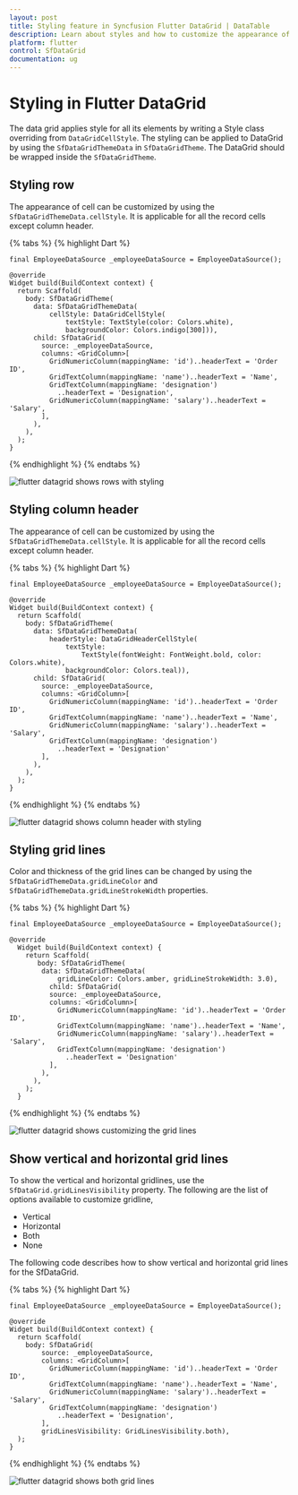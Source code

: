 ```yaml
---
layout: post
title: Styling feature in Syncfusion Flutter DataGrid | DataTable
description: Learn about styles and how to customize the appearance of DataGrid and its elements in Syncfusion Flutter DataGrid.
platform: flutter
control: SfDataGrid
documentation: ug
---
```


# Styling in Flutter DataGrid

The data grid applies style for all its elements by writing a Style class overriding from `DataGridCellStyle`. The styling can be applied to DataGrid by using the `SfDataGridThemeData` in `SfDataGridTheme`. The DataGrid should be wrapped inside the `SfDataGridTheme`.

## Styling row

The appearance of cell can be customized by using the `SfDataGridThemeData.cellStyle`. It is applicable for all the record cells except column header.

{% tabs %}
{% highlight Dart %} 

    final EmployeeDataSource _employeeDataSource = EmployeeDataSource();

    @override
    Widget build(BuildContext context) {
      return Scaffold(
        body: SfDataGridTheme(
          data: SfDataGridThemeData(
              cellStyle: DataGridCellStyle(
                  textStyle: TextStyle(color: Colors.white),
                  backgroundColor: Colors.indigo[300])),
          child: SfDataGrid(
            source: _employeeDataSource,
            columns: <GridColumn>[
              GridNumericColumn(mappingName: 'id')..headerText = 'Order ID',
              GridTextColumn(mappingName: 'name')..headerText = 'Name',
              GridTextColumn(mappingName: 'designation')
                ..headerText = 'Designation',
              GridNumericColumn(mappingName: 'salary')..headerText = 'Salary',
            ],
          ),
        ),
      );
    }
    
{% endhighlight %}
{% endtabs %}

![flutter datagrid shows rows with styling](images/styles/flutter-datagrid-rows-styling.png)

## Styling column header

The appearance of cell can be customized by using the `SfDataGridThemeData.cellStyle`. It is applicable for all the record cells except column header.

{% tabs %}
{% highlight Dart %} 

    final EmployeeDataSource _employeeDataSource = EmployeeDataSource();

    @override
    Widget build(BuildContext context) {
      return Scaffold(
        body: SfDataGridTheme(
          data: SfDataGridThemeData(
              headerStyle: DataGridHeaderCellStyle(
                  textStyle:
                      TextStyle(fontWeight: FontWeight.bold, color: Colors.white),
                  backgroundColor: Colors.teal)),
          child: SfDataGrid(
            source: _employeeDataSource,
            columns: <GridColumn>[
              GridNumericColumn(mappingName: 'id')..headerText = 'Order ID',
              GridTextColumn(mappingName: 'name')..headerText = 'Name',
              GridNumericColumn(mappingName: 'salary')..headerText = 'Salary',
              GridTextColumn(mappingName: 'designation')
                ..headerText = 'Designation'
            ],
          ),
        ),
      );
    }
    
{% endhighlight %}
{% endtabs %}

![flutter datagrid shows column header with styling](images/styles/flutter-datagrid-column-header-styling.png)

## Styling grid lines

Color and thickness of the grid lines can be changed by using the `SfDataGridThemeData.gridLineColor` and `SfDataGridThemeData.gridLineStrokeWidth` properties.

{% tabs %}
{% highlight Dart %} 

    final EmployeeDataSource _employeeDataSource = EmployeeDataSource();

    @override
      Widget build(BuildContext context) {
        return Scaffold(
           body: SfDataGridTheme(
            data: SfDataGridThemeData(
                gridLineColor: Colors.amber, gridLineStrokeWidth: 3.0),
              child: SfDataGrid(
              source: _employeeDataSource,
              columns: <GridColumn>[
                GridNumericColumn(mappingName: 'id')..headerText = 'Order ID',
                GridTextColumn(mappingName: 'name')..headerText = 'Name',
                GridNumericColumn(mappingName: 'salary')..headerText = 'Salary',
                GridTextColumn(mappingName: 'designation')
                  ..headerText = 'Designation'
              ],
            ),
          ),
        );
      }
    
{% endhighlight %}
{% endtabs %}

![flutter datagrid shows customizing the grid lines](images/styles/flutter-datagrid-gridline-customization.png)

## Show vertical and horizontal grid lines

To show the vertical and horizontal gridlines, use the `SfDataGrid.gridLinesVisibility` property. The following are the list of options available to customize gridline,

* Vertical
* Horizontal
* Both
* None

The following code describes how to show vertical and horizontal grid lines for the SfDataGrid.

{% tabs %}
{% highlight Dart %} 

    final EmployeeDataSource _employeeDataSource = EmployeeDataSource();

    @override
    Widget build(BuildContext context) {
      return Scaffold(
        body: SfDataGrid(
            source: _employeeDataSource,
            columns: <GridColumn>[
              GridNumericColumn(mappingName: 'id')..headerText = 'Order ID',
              GridTextColumn(mappingName: 'name')..headerText = 'Name',
              GridNumericColumn(mappingName: 'salary')..headerText = 'Salary',
              GridTextColumn(mappingName: 'designation')
                ..headerText = 'Designation',
            ],
            gridLinesVisibility: GridLinesVisibility.both),
      );
    }
    
{% endhighlight %}
{% endtabs %}

![flutter datagrid shows both grid lines](images/styles/flutter-datagrid-gridlines.png)